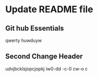# Update README file

## Git hub Essentials
qwerty huwduyw


## Second Change Header
udvjbcklsjopcjopkj iw0-dd -c-0  cw-o c
